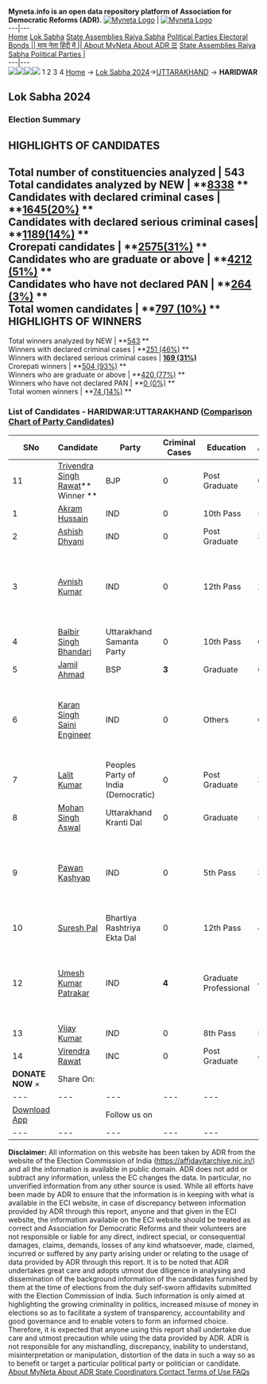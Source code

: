**Myneta.info is an open data repository platform of Association for Democratic Reforms (ADR).**
[![Myneta Logo](https://www.myneta.info/lib/img/myneta-logo.png)](https://www.myneta.info/) | [![Myneta Logo](https://www.myneta.info/lib/img/adr-logo.png)](https://adrindia.org)  
---|---  
[Home](https://www.myneta.info/) [Lok Sabha](https://www.myneta.info/#ls "Lok Sabha") [ State Assemblies ](https://www.myneta.info/#sa "State Assemblies") [Rajya Sabha](https://www.myneta.info/#rs "Rajya Sabha") [Political Parties ](https://www.myneta.info/party "Political Parties") [ Electoral Bonds ](https://www.myneta.info/electoral_bonds "Electoral Bonds") [ || माय नेता हिंदी में || ](https://translate.google.co.in/translate?prev=hp&hl=en&js=y&u=www.myneta.info&sl=en&tl=hi&history_state0=) [ About MyNeta ](https://adrindia.org/content/about-myneta) [ About ADR ](https://adrindia.org/about-adr/who-we-are) [☰](javascript:void\(0\))
[ State Assemblies ](https://www.myneta.info/#sa "State Assemblies") [ Rajya Sabha ](https://www.myneta.info/#rs "Rajya Sabha") [ Political Parties ](https://www.myneta.info/party "Political Parties")
|   
---|---  
![](https://www.myneta.info/lib/img/banner/banner-1.png)![](https://www.myneta.info/lib/img/banner/banner-2.png)![](https://www.myneta.info/lib/img/banner/banner-3.png)![](https://www.myneta.info/lib/img/banner/banner-4.png)
1  2  3  4 
[Home](https://www.myneta.info/) → [Lok Sabha 2024](https://www.myneta.info/LokSabha2024/)→[UTTARAKHAND](https://www.myneta.info/LokSabha2024/index.php?action=show_constituencies&state_id=34) → **HARIDWAR**
### 
## Lok Sabha 2024
###  Election Summary 
HIGHLIGHTS OF CANDIDATES  
---  
Total number of constituencies analyzed |  543   
Total candidates analyzed by NEW | **[8338](https://www.myneta.info/LokSabha2024/index.php?action=summary&subAction=candidates_analyzed&sort=candidate#summary) **  
Candidates with declared criminal cases | **[1645(20%)](https://www.myneta.info/LokSabha2024/index.php?action=summary&subAction=crime&sort=candidate#summary) **  
Candidates with declared serious criminal cases| **[1189(14%)](https://www.myneta.info/LokSabha2024/index.php?action=summary&subAction=serious_crime&sort=candidate#summary) **  
Crorepati candidates | **[2575(31%)](https://www.myneta.info/LokSabha2024/index.php?action=summary&subAction=crorepati&sort=candidate#summary) **  
Candidates who are graduate or above | **[4212 (51%)](https://www.myneta.info/LokSabha2024/index.php?action=summary&subAction=education&sort=candidate#summary) **  
Candidates who have not declared PAN | **[264 (3%)](https://www.myneta.info/LokSabha2024/index.php?action=summary&subAction=without_pan&sort=candidate#summary) **  
Total women candidates | **[797 (10%)](https://www.myneta.info/LokSabha2024/index.php?action=summary&subAction=women_candidate&sort=candidate#summary) **  
HIGHLIGHTS OF WINNERS  
---  
Total winners analyzed by NEW | **[543](https://www.myneta.info/LokSabha2024/index.php?action=summary&subAction=winner_analyzed&sort=candidate#summary) **  
Winners with declared criminal cases | **[251 (46%)](https://www.myneta.info/LokSabha2024/index.php?action=summary&subAction=winner_crime&sort=candidate#summary) **  
Winners with declared serious criminal cases | **[169 (31%)](https://www.myneta.info/LokSabha2024/index.php?action=summary&subAction=winner_serious_crime&sort=candidate#summary)**  
Crorepati winners | **[504 (93%)](https://www.myneta.info/LokSabha2024/index.php?action=summary&subAction=winner_crorepati&sort=candidate#summary) **  
Winners who are graduate or above | **[420 (77%)](https://www.myneta.info/LokSabha2024/index.php?action=summary&subAction=winner_education&sort=candidate#summary) **  
Winners who have not declared PAN | **[0 (0%)](https://www.myneta.info/LokSabha2024/index.php?action=summary&subAction=winner_without_pan&sort=candidate#summary) **  
Total women winners | **[74 (14%)](https://www.myneta.info/LokSabha2024/index.php?action=summary&subAction=winner_women&sort=candidate#summary) **  
### List of Candidates - HARIDWAR:UTTARAKHAND ([Comparison Chart of Party Candidates](https://www.myneta.info/LokSabha2024/comparisonchart.php?constituency_id=447))
SNo | Candidate| Party| Criminal Cases| Education| Age| Total Assets| Liabilities  
---|---|---|---|---|---|---|---  
11  | [Trivendra Singh Rawat](https://www.myneta.info/LokSabha2024/candidate.php?candidate_id=277)** Winner ** | BJP | 0 | Post Graduate| 63 | Rs 6,75,52,039 ~ 6 Crore+ | Rs 75,00,000 ~ 75 Lacs+  
1  | [Akram Hussain](https://www.myneta.info/LokSabha2024/candidate.php?candidate_id=983) | IND | 0 | 10th Pass| 51 | Rs 61,14,918 ~ 61 Lacs+ | Rs 1,00,000 ~ 1 Lacs+  
2  | [Ashish Dhyani](https://www.myneta.info/LokSabha2024/candidate.php?candidate_id=992) | IND | 0 | Post Graduate| 36 | Rs 3,30,000 ~ 3 Lacs+ | Rs 0 ~   
3  | [Avnish Kumar](https://www.myneta.info/LokSabha2024/candidate.php?candidate_id=984) | IND | 0 | 12th Pass| 25 | ![](https://myneta.info/image_v2.php?myneta_folder=LokSabha2024&candidate_id=984&col=ta) | ![](https://myneta.info/image_v2.php?myneta_folder=LokSabha2024&candidate_id=984&col=lia)  
4  | [Balbir Singh Bhandari](https://www.myneta.info/LokSabha2024/candidate.php?candidate_id=990) | Uttarakhand Samanta Party | 0 | 10th Pass| 65 | Rs 22,62,664 ~ 22 Lacs+ | Rs 0 ~   
5  | [Jamil Ahmad](https://www.myneta.info/LokSabha2024/candidate.php?candidate_id=987) | BSP | **3** | Graduate| 62 | Rs 1,65,13,669 ~ 1 Crore+ | Rs 0 ~   
6  | [Karan Singh Saini Engineer](https://www.myneta.info/LokSabha2024/candidate.php?candidate_id=989) | IND | 0 | Others| 66 | ![](https://myneta.info/image_v2.php?myneta_folder=LokSabha2024&candidate_id=989&col=ta) | ![](https://myneta.info/image_v2.php?myneta_folder=LokSabha2024&candidate_id=989&col=lia)  
7  | [Lalit Kumar](https://www.myneta.info/LokSabha2024/candidate.php?candidate_id=82) | Peoples Party of India (Democratic) | 0 | Post Graduate| 36 | Rs 1,46,546 ~ 1 Lacs+ | Rs 0 ~   
8  | [Mohan Singh Aswal](https://www.myneta.info/LokSabha2024/candidate.php?candidate_id=985) | Uttarakhand Kranti Dal | 0 | Graduate| 52 | Rs 2,65,000 ~ 2 Lacs+ | Rs 0 ~   
9  | [Pawan Kashyap](https://www.myneta.info/LokSabha2024/candidate.php?candidate_id=991) | IND | 0 | 5th Pass| 32 | ![](https://myneta.info/image_v2.php?myneta_folder=LokSabha2024&candidate_id=991&col=ta) | ![](https://myneta.info/image_v2.php?myneta_folder=LokSabha2024&candidate_id=991&col=lia)  
10  | [Suresh Pal](https://www.myneta.info/LokSabha2024/candidate.php?candidate_id=81) | Bhartiya Rashtriya Ekta Dal | 0 | 12th Pass| 49 | Rs 1,25,456 ~ 1 Lacs+ | Rs 0 ~   
12  | [Umesh Kumar Patrakar](https://www.myneta.info/LokSabha2024/candidate.php?candidate_id=9) | IND | **4** | Graduate Professional| 46 | ![](https://myneta.info/image_v2.php?myneta_folder=LokSabha2024&candidate_id=9&col=ta) | ![](https://myneta.info/image_v2.php?myneta_folder=LokSabha2024&candidate_id=9&col=lia)  
13  | [Vijay Kumar](https://www.myneta.info/LokSabha2024/candidate.php?candidate_id=988) | IND | 0 | 8th Pass| 55 | Rs 81,87,970 ~ 81 Lacs+ | Rs 0 ~   
14  | [Virendra Rawat](https://www.myneta.info/LokSabha2024/candidate.php?candidate_id=986) | INC | 0 | Post Graduate| 48 | Rs 10,90,50,326 ~ 10 Crore+ | Rs 95,25,685 ~ 95 Lacs+  
|  **DONATE NOW** × |  Share On:  | [](https://api.whatsapp.com/send?text=https%3A%2F%2Fmyneta.info%2Fpunjab2022%2Findex.php%3Faction%3Dshow_constituencies%26state_id%3D19) | [](https://www.facebook.com/sharer/sharer.php?u=https%3A%2F%2Fmyneta.info%2Fpunjab2022%2Findex.php%3Faction%3Dshow_constituencies%26state_id%3D19) | [](https://twitter.com/share?url=https%3A%2F%2Fmyneta.info%2Fpunjab2022%2Findex.php%3Faction%3Dshow_constituencies%26state_id%3D19)  
---|---|---|---|---  
| [ Download App ](https://play.google.com/store/apps/details?id=com.webrosoft.myneta1&pcampaignid=pcampaignidMKT-Other-global-all-co-prtnr-py-PartBadge-Mar2515-1) | [](https://play.google.com/store/apps/details?id=com.webrosoft.myneta1&pcampaignid=pcampaignidMKT-Other-global-all-co-prtnr-py-PartBadge-Mar2515-1) |  Follow us on  | [](https://www.facebook.com/adrindia.org/) | [](https://twitter.com/adrspeaks) | [](https://groups.google.com/g/national-election-watch?hl=en&pli=1) | [](https://www.instagram.com/adrspeaks/) | [](https://www.youtube.com/user/adrspeaks) | [](https://sharechat.com/profile/adrspeaks)  
---|---|---|---|---|---|---|---|---  
**Disclaimer:** All information on this website has been taken by ADR from the website of the Election Commission of India (https://affidavitarchive.nic.in/) and all the information is available in public domain. ADR does not add or subtract any information, unless the EC changes the data. In particular, no unverified information from any other source is used. While all efforts have been made by ADR to ensure that the information is in keeping with what is available in the ECI website, in case of discrepancy between information provided by ADR through this report, anyone and that given in the ECI website, the information available on the ECI website should be treated as correct and Association for Democratic Reforms and their volunteers are not responsible or liable for any direct, indirect special, or consequential damages, claims, demands, losses of any kind whatsoever, made, claimed, incurred or suffered by any party arising under or relating to the usage of data provided by ADR through this report. It is to be noted that ADR undertakes great care and adopts utmost due diligence in analysing and dissemination of the background information of the candidates furnished by them at the time of elections from the duly self-sworn affidavits submitted with the Election Commission of India. Such information is only aimed at highlighting the growing criminality in politics, increased misuse of money in elections so as to facilitate a system of transparency, accountability and good governance and to enable voters to form an informed choice. Therefore, it is expected that anyone using this report shall undertake due care and utmost precaution while using the data provided by ADR. ADR is not responsible for any mishandling, discrepancy, inability to understand, misinterpretation or manipulation, distortion of the data in such a way so as to benefit or target a particular political party or politician or candidate. 
[ About MyNeta ](https://adrindia.org/content/about-myneta) [ About ADR ](https://adrindia.org/about-adr/who-we-are) [ State Coordinators ](https://adrindia.org/about-adr/state-coordinators) [ Contact ](https://adrindia.org/contact-us) [ Terms of Use ](https://adrindia.org/content/adr-terms-use) [ FAQs ](https://adrindia.org/content/faqs)
